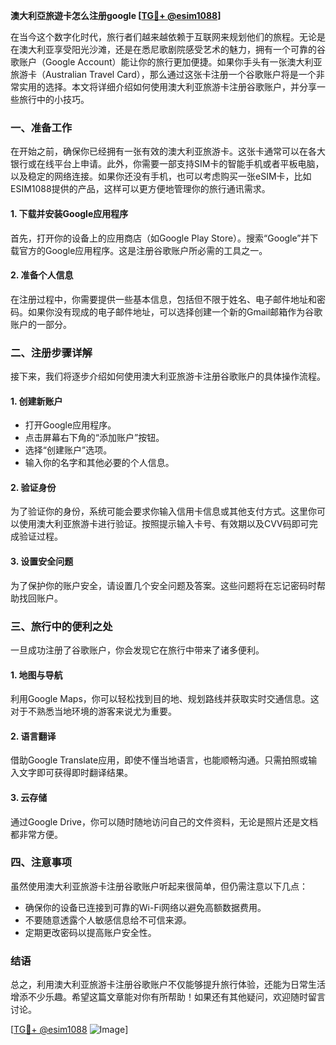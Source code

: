 **澳大利亞旅遊卡怎么注册google [[TG💪+ @esim1088](https://t.me/s/esim1088)]**

在当今这个数字化时代，旅行者们越来越依赖于互联网来规划他们的旅程。无论是在澳大利亚享受阳光沙滩，还是在悉尼歌剧院感受艺术的魅力，拥有一个可靠的谷歌账户（Google Account）能让你的旅行更加便捷。如果你手头有一张澳大利亚旅游卡（Australian Travel Card），那么通过这张卡注册一个谷歌账户将是一个非常实用的选择。本文将详细介绍如何使用澳大利亚旅游卡注册谷歌账户，并分享一些旅行中的小技巧。

### 一、准备工作

在开始之前，确保你已经拥有一张有效的澳大利亚旅游卡。这张卡通常可以在各大银行或在线平台上申请。此外，你需要一部支持SIM卡的智能手机或者平板电脑，以及稳定的网络连接。如果你还没有手机，也可以考虑购买一张eSIM卡，比如ESIM1088提供的产品，这样可以更方便地管理你的旅行通讯需求。

#### 1. 下载并安装Google应用程序
首先，打开你的设备上的应用商店（如Google Play Store）。搜索“Google”并下载官方的Google应用程序。这是注册谷歌账户所必需的工具之一。

#### 2. 准备个人信息
在注册过程中，你需要提供一些基本信息，包括但不限于姓名、电子邮件地址和密码。如果你没有现成的电子邮件地址，可以选择创建一个新的Gmail邮箱作为谷歌账户的一部分。

### 二、注册步骤详解

接下来，我们将逐步介绍如何使用澳大利亚旅游卡注册谷歌账户的具体操作流程。

#### 1. 创建新账户
- 打开Google应用程序。
- 点击屏幕右下角的“添加账户”按钮。
- 选择“创建账户”选项。
- 输入你的名字和其他必要的个人信息。

#### 2. 验证身份
为了验证你的身份，系统可能会要求你输入信用卡信息或其他支付方式。这里你可以使用澳大利亚旅游卡进行验证。按照提示输入卡号、有效期以及CVV码即可完成验证过程。

#### 3. 设置安全问题
为了保护你的账户安全，请设置几个安全问题及答案。这些问题将在忘记密码时帮助找回账户。

### 三、旅行中的便利之处

一旦成功注册了谷歌账户，你会发现它在旅行中带来了诸多便利。

#### 1. 地图与导航
利用Google Maps，你可以轻松找到目的地、规划路线并获取实时交通信息。这对于不熟悉当地环境的游客来说尤为重要。

#### 2. 语言翻译
借助Google Translate应用，即使不懂当地语言，也能顺畅沟通。只需拍照或输入文字即可获得即时翻译结果。

#### 3. 云存储
通过Google Drive，你可以随时随地访问自己的文件资料，无论是照片还是文档都非常方便。

### 四、注意事项

虽然使用澳大利亚旅游卡注册谷歌账户听起来很简单，但仍需注意以下几点：

- 确保你的设备已连接到可靠的Wi-Fi网络以避免高额数据费用。
- 不要随意透露个人敏感信息给不可信来源。
- 定期更改密码以提高账户安全性。

### 结语

总之，利用澳大利亚旅游卡注册谷歌账户不仅能够提升旅行体验，还能为日常生活增添不少乐趣。希望这篇文章能对你有所帮助！如果还有其他疑问，欢迎随时留言讨论。

[[TG💪+ @esim1088](https://t.me/s/esim1088) ![Image](https://i.postimg.cc/4NQfJmqS/Snipaste-2025-05-13-00-14-12.png)]